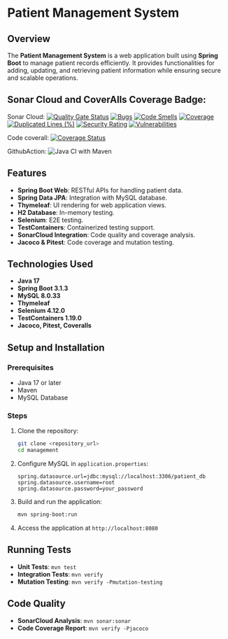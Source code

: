 # Patient Management System

## Overview
The **Patient Management System** is a web application built using **Spring Boot** to manage patient records efficiently. It provides functionalities for adding, updating, and retrieving patient information while ensuring secure and scalable operations.

## Sonar Cloud and CoverAlls Coverage Badge:
Sonar Cloud: [![Quality Gate Status](https://sonarcloud.io/api/project_badges/measure?project=Talathussain110_management&metric=alert_status)](https://sonarcloud.io/summary/new_code?id=Talathussain110_management)
[![Bugs](https://sonarcloud.io/api/project_badges/measure?project=Talathussain110_management&metric=bugs)](https://sonarcloud.io/summary/new_code?id=Talathussain110_management)
[![Code Smells](https://sonarcloud.io/api/project_badges/measure?project=Talathussain110_management&metric=code_smells)](https://sonarcloud.io/summary/new_code?id=Talathussain110_management)
[![Coverage](https://sonarcloud.io/api/project_badges/measure?project=Talathussain110_management&metric=coverage)](https://sonarcloud.io/summary/new_code?id=Talathussain110_management)
[![Duplicated Lines (%)](https://sonarcloud.io/api/project_badges/measure?project=Talathussain110_management&metric=duplicated_lines_density)](https://sonarcloud.io/summary/new_code?id=Talathussain110_management)
[![Security Rating](https://sonarcloud.io/api/project_badges/measure?project=Talathussain110_management&metric=security_rating)](https://sonarcloud.io/summary/new_code?id=Talathussain110_management)
[![Vulnerabilities](https://sonarcloud.io/api/project_badges/measure?project=Talathussain110_management&metric=vulnerabilities)](https://sonarcloud.io/summary/new_code?id=Talathussain110_management)

Code coverall: [![Coverage Status](https://coveralls.io/repos/github/Talathussain110/management/badge.svg?branch=main)](https://coveralls.io/github/Talathussain110/management?branch=main)

GithubAction: ![Java CI with Maven](https://github.com/Talathussain110/management/blob/main/.github/workflows/maven.yml)


## Features
- **Spring Boot Web**: RESTful APIs for handling patient data.
- **Spring Data JPA**: Integration with MySQL database.
- **Thymeleaf**: UI rendering for web application views.
- **H2 Database**: In-memory testing.
- **Selenium**: E2E testing.
- **TestContainers**: Containerized testing support.
- **SonarCloud Integration**: Code quality and coverage analysis.
- **Jacoco & Pitest**: Code coverage and mutation testing.

## Technologies Used
- **Java 17**
- **Spring Boot 3.1.3**
- **MySQL 8.0.33**
- **Thymeleaf**
- **Selenium 4.12.0**
- **TestContainers 1.19.0**
- **Jacoco, Pitest, Coveralls**

## Setup and Installation
### Prerequisites
- Java 17 or later
- Maven
- MySQL Database

### Steps
1. Clone the repository:
   ```sh
   git clone <repository_url>
   cd management
   ```
2. Configure MySQL in `application.properties`:
   ```properties
   spring.datasource.url=jdbc:mysql://localhost:3306/patient_db
   spring.datasource.username=root
   spring.datasource.password=your_password
   ```
3. Build and run the application:
   ```sh
   mvn spring-boot:run
   ```
4. Access the application at `http://localhost:8080`

## Running Tests
- **Unit Tests**: `mvn test`
- **Integration Tests**: `mvn verify`
- **Mutation Testing**: `mvn verify -Pmutation-testing`

## Code Quality
- **SonarCloud Analysis**: `mvn sonar:sonar`
- **Code Coverage Report**: `mvn verify -Pjacoco`



